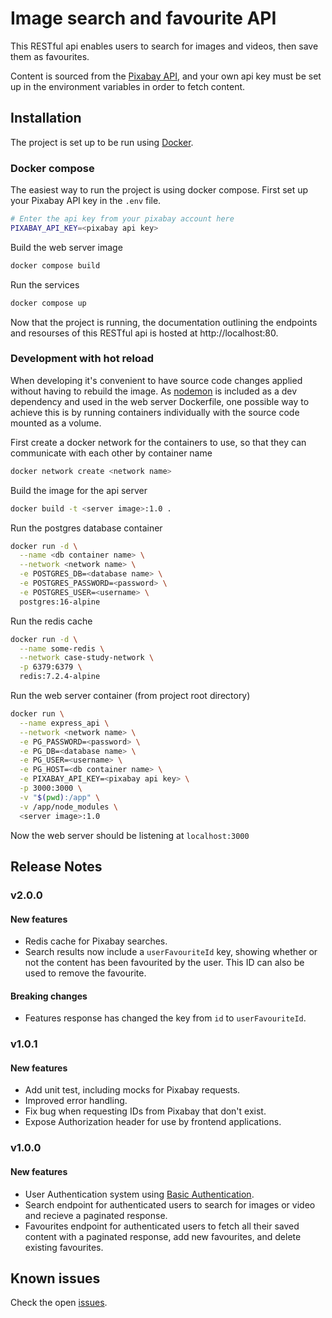# Image search and favourite API

This RESTful api enables users to search for images and videos, then save them as favourites.

Content is sourced from the [Pixabay API](https://pixabay.com/api/docs/), and your own api key must be set up in the environment variables in order to fetch content.

## Installation

The project is set up to be run using [Docker](https://www.docker.com/).

### Docker compose

The easiest way to run the project is using docker compose. First set up your Pixabay API key in the `.env` file.

```bash
# Enter the api key from your pixabay account here
PIXABAY_API_KEY=<pixabay api key>
```

Build the web server image

```bash
docker compose build
```

Run the services

```bash
docker compose up
```

Now that the project is running, the documentation outlining the endpoints and resourses of this RESTful api is hosted at http://localhost:80.

### Development with hot reload

When developing it's convenient to have source code changes applied without having to rebuild the image. As [nodemon](https://nodemon.io/) is included as a dev dependency and used in the web server Dockerfile, one possible way to achieve this is by running containers individually with the source code mounted as a volume.

First create a docker network for the containers to use, so that they can communicate with each other by container name

```bash
docker network create <network name>
```

Build the image for the api server

```bash
docker build -t <server image>:1.0 .
```

Run the postgres database container

```bash
docker run -d \
  --name <db container name> \
  --network <network name> \
  -e POSTGRES_DB=<database name> \
  -e POSTGRES_PASSWORD=<password> \
  -e POSTGRES_USER=<username> \
  postgres:16-alpine
```

Run the redis cache

```bash
docker run -d \
  --name some-redis \
  --network case-study-network \
  -p 6379:6379 \
  redis:7.2.4-alpine
```

Run the web server container (from project root directory)

```bash
docker run \
  --name express_api \
  --network <network name> \
  -e PG_PASSWORD=<password> \
  -e PG_DB=<database name> \
  -e PG_USER=<username> \
  -e PG_HOST=<db container name> \
  -e PIXABAY_API_KEY=<pixabay api key> \
  -p 3000:3000 \
  -v "$(pwd):/app" \
  -v /app/node_modules \
  <server image>:1.0
```

Now the web server should be listening at `localhost:3000`

## Release Notes

### v2.0.0

#### New features

- Redis cache for Pixabay searches.
- Search results now include a `userFavouriteId` key, showing whether or not the content has been favourited by the user. This ID can also be used to remove the favourite.

#### Breaking changes
- Features response has changed the key from `id` to `userFavouriteId`.

### v1.0.1

#### New features

- Add unit test, including mocks for Pixabay requests.
- Improved error handling.
- Fix bug when requesting IDs from Pixabay that don't exist.
- Expose Authorization header for use by frontend applications.

### v1.0.0

#### New features

- User Authentication system using [Basic Authentication](https://developer.mozilla.org/en-US/docs/Web/HTTP/Authentication).
- Search endpoint for authenticated users to search for images or video and recieve a paginated response.
- Favourites endpoint for authenticated users to fetch all their saved content with a paginated response, add new favourites, and delete existing favourites.

## Known issues

Check the open [issues](https://github.com/willelson/content-search-and-favourite-api/issues).
